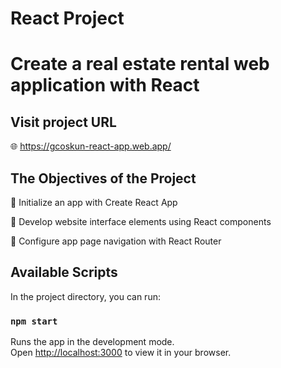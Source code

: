 # React Project 

# Create a real estate rental web application with React

## Visit project URL

🌐 https://gcoskun-react-app.web.app/

## The Objectives of the Project

🌟 Initialize an app with Create React App

🌟 Develop website interface elements using React components

🌟 Configure app page navigation with React Router

## Available Scripts

In the project directory, you can run:

### `npm start`

Runs the app in the development mode.\
Open [http://localhost:3000](http://localhost:3000) to view it in your browser.




